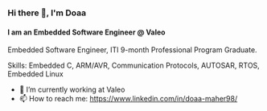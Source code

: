 ### Hi there 👋, I'm Doaa
#### I am an Embedded Software Engineer @ Valeo
Embedded Software Engineer, ITI 9-month Professional Program Graduate.

Skills: Embedded C, ARM/AVR, Communication Protocols, AUTOSAR, RTOS, Embedded Linux

- 🔭 I’m currently working at Valeo
- 📫 How to reach me: https://www.linkedin.com/in/doaa-maher98/ 
